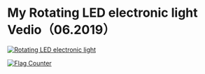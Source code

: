 # My Rotating LED electronic light Vedio（06.2019）
[![Rotating LED electronic light](https://res.cloudinary.com/marcomontalbano/image/upload/v1654680990/video_to_markdown/images/youtube--um-tjEZWeqE-c05b58ac6eb4c4700831b2b3070cd403.jpg)](https://youtu.be/um-tjEZWeqE "Rotating LED electronic light")


<a href="https://info.flagcounter.com/2Dbb"><img src="https://s01.flagcounter.com/count2/2Dbb/bg_FFFFFF/txt_000000/border_CCCCCC/columns_2/maxflags_10/viewers_0/labels_1/pageviews_1/flags_0/percent_0/" alt="Flag Counter" border="0"></a>
